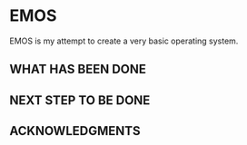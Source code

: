 # EMOS

EMOS is my attempt to create a very basic operating system.

## WHAT HAS BEEN DONE

## NEXT STEP TO BE DONE

## ACKNOWLEDGMENTS
